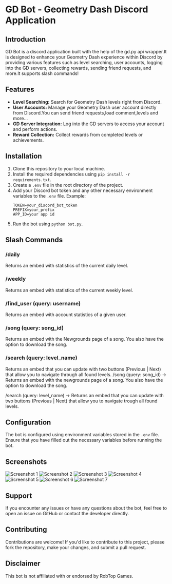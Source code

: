 
# GD Bot - Geometry Dash Discord Application

## Introduction
GD Bot is a discord application built with the help of the gd.py api wrapper.It is designed to enhance your Geometry Dash experience within Discord by providing various features such as level searching, user accounts, logging into the GD servers, collecting rewards, sending friend requests, and more.It supports slash commands!

## Features
- **Level Searching:** Search for Geometry Dash levels right from Discord.
- **User Accounts:** Manage your Geometry Dash user account directly from Discord.You can send friend requests,load comment,levels and more...
- **GD Server Integration:** Log into the GD servers to access your account and perform actions.
- **Reward Collection:** Collect rewards from completed levels or achievements.

## Installation
1. Clone this repository to your local machine.
2. Install the required dependencies using `pip install -r requirements.txt`.
3. Create a `.env` file in the root directory of the project.
4. Add your Discord bot token and any other necessary environment variables to the `.env` file. Example:
   ```
   TOKEN=your_discord_bot_token
   PREFIX=your_prefix
   APP_ID=your app id
5. Run the bot using `python bot.py`.

## Slash Commands

### /daily
Returns an embed with statistics of the current daily level.

### /weekly
Returns an embed with statistics of the current weekly level.

### /find_user (query: username)
Returns an embed with account statistics of a given user.

### /song (query: song_id)
Returns an embed with the Newgrounds page of a song. You also have the option to download the song.

### /search (query: level_name)
Returns an embed that you can update with two buttons (Previous | Next) that allow you to navigate through all found levels.
/song (query: song_id) -> Returns an embed with the newgrounds page of a song. You also have the option to download the song.

/search (query: level_name) -> Returns an embed that you can update with two buttons (Previous | Next) that allow you to navigate trough all found levels.
## Configuration
The bot is configured using environment variables stored in the `.env` file. Ensure that you have filled out the necessary variables before running the bot.

## Screenshots
![Screenshot 1](Screenshots/Screenshot_1.png)
![Screenshot 2](Screenshots/Screenshot_2.png)
![Screenshot 3](Screenshots/Screenshot_3.png)
![Screenshot 4](Screenshots/Screenshot_4.png)
![Screenshot 5](Screenshots/Screenshot_5.png)
![Screenshot 6](Screenshots/Screenshot_6.png)
![Screenshot 7](Screenshots/Screenshot_7.png)

## Support
If you encounter any issues or have any questions about the bot, feel free to open an issue on GitHub or contact the developer directly.

## Contributing
Contributions are welcome! If you'd like to contribute to this project, please fork the repository, make your changes, and submit a pull request.

## Disclaimer
This bot is not affiliated with or endorsed by RobTop Games.


